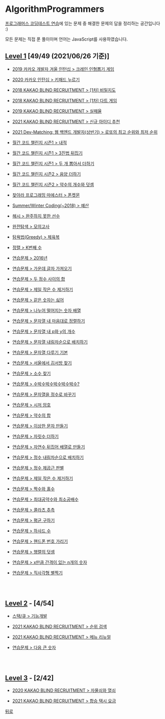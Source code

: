 # AlgorithmProgrammers
[프로그래머스 코딩테스트 연습](https://programmers.co.kr/learn/challenges)에 있는 문제 중 해결한 문제의 답을 정리하는 공간입니다 :)

모든 문제는 직접 푼 풀이이며 언어는 JavaScript를 사용하였습니다.

## [Level 1](https://github.com/SeongYongLee/TIL/tree/main/AlgorithmProgrammers/level-1) [49/49 (2021/06/26 기준)]

* [2019 카카오 개발자 겨울 인턴십 > 크레인 인형뽑기 게임](https://github.com/SeongYongLee/TIL/tree/main/AlgorithmProgrammers/level-1#크레인-인형뽑기-게임)

* [2020 카카오 인턴십 > 키패드 누르기](https://github.com/SeongYongLee/TIL/tree/main/AlgorithmProgrammers/level-1#키패드-누르기)

* [2018 KAKAO BLIND RECRUITMENT > [1차] 비밀지도](https://github.com/SeongYongLee/TIL/tree/main/AlgorithmProgrammers/level-1#1차-비밀지도)

* [2018 KAKAO BLIND RECRUITMENT > [1차] 다트 게임](https://github.com/SeongYongLee/TIL/tree/main/AlgorithmProgrammers/level-1#1차-다트-게임)

* [2019 KAKAO BLIND RECRUITMENT > 실패율](https://github.com/SeongYongLee/TIL/tree/main/AlgorithmProgrammers/level-1#실패율)

* [2021 KAKAO BLIND RECRUITMENT > 신규 아이디 추천](https://github.com/SeongYongLee/TIL/tree/main/AlgorithmProgrammers/level-1#신규-아이디-추천)

* [2021 Dev-Matching: 웹 백엔드 개발자(상반기) > 로또의 최고 순위와 최저 순위](https://github.com/SeongYongLee/TIL/tree/main/AlgorithmProgrammers/level-1#로또의-최고-순위와-최저-순위)

* [월간 코드 챌린지 시즌1 > 내적](https://github.com/SeongYongLee/TIL/tree/main/AlgorithmProgrammers/level-1#내적)

* [월간 코드 챌린지 시즌1 > 3진법 뒤집기](https://github.com/SeongYongLee/TIL/tree/main/AlgorithmProgrammers/level-1#3진법-뒤집기)

* [월간 코드 챌린지 시즌1 > 두 개 뽑아서 더하기](https://github.com/SeongYongLee/TIL/tree/main/AlgorithmProgrammers/level-1#두-개-뽑아서-더하기)

* [월간 코드 챌린지 시즌2 > 음양 더하기](https://github.com/SeongYongLee/TIL/tree/main/AlgorithmProgrammers/level-1#음양-더하기)

* [월간 코드 챌린지 시즌2 > 약수의 개수와 덧셈](https://github.com/SeongYongLee/TIL/tree/main/AlgorithmProgrammers/level-1#약수의-개수와-덧셈)

* [찾아라 프로그래밍 마에스터 > 폰켓몬](https://github.com/SeongYongLee/TIL/tree/main/AlgorithmProgrammers/level-1#폰켓몬)

* [Summer/Winter Coding(~2018) > 예산](https://github.com/SeongYongLee/TIL/tree/main/AlgorithmProgrammers/level-1#예산)

* [해시 > 완주하지 못한 선수](https://github.com/SeongYongLee/TIL/tree/main/AlgorithmProgrammers/level-1#완주하지-못한-선수)

* [완전탐색 > 모의고사](https://github.com/SeongYongLee/TIL/tree/main/AlgorithmProgrammers/level-1#모의고사)

* [탐욕법(Greedy) > 체육복](https://github.com/SeongYongLee/TIL/tree/main/AlgorithmProgrammers/level-1#체육복)

* [정렬 > K번째 수](https://github.com/SeongYongLee/TIL/tree/main/AlgorithmProgrammers/level-1#K번째-수)

* [연습문제 > 2016년](https://github.com/SeongYongLee/TIL/tree/main/AlgorithmProgrammers/level-1#2016년)

* [연습문제 > 가운데 글자 가져오기](https://github.com/SeongYongLee/TIL/tree/main/AlgorithmProgrammers/level-1#가운데-글자-가져오기)

* [연습문제 > 두 정수 사이의 합](https://github.com/SeongYongLee/TIL/tree/main/AlgorithmProgrammers/level-1#두-정수-사이의-합)

* [연습문제 > 제일 작은 수 제거하기](https://github.com/SeongYongLee/TIL/tree/main/AlgorithmProgrammers/level-1#제일-작은-수-제거하기)

* [연습문제 > 같은 숫자는 싫어](https://github.com/SeongYongLee/TIL/tree/main/AlgorithmProgrammers/level-1#같은-숫자는-싫어)

* [연습문제 > 나누어 떨어지는 숫자 배열](https://github.com/SeongYongLee/TIL/tree/main/AlgorithmProgrammers/level-1#나누어-떨어지는-숫자-배열)

* [연습문제 > 문자열 내 마음대로 정렬하기](https://github.com/SeongYongLee/TIL/tree/main/AlgorithmProgrammers/level-1#문자열-내-마음대로-정렬하기)

* [연습문제 > 문자열 내 p와 y의 개수](https://github.com/SeongYongLee/TIL/tree/main/AlgorithmProgrammers/level-1#문자열-내-p와-y의-개수)

* [연습문제 > 문자열 내림차순으로 배치하기](https://github.com/SeongYongLee/TIL/tree/main/AlgorithmProgrammers/level-1#문자열-내림차순으로-배치하기)

* [연습문제 > 문자열 다루기 기본](https://github.com/SeongYongLee/TIL/tree/main/AlgorithmProgrammers/level-1#문자열-다루기-기본)

* [연습문제 > 서울에서 김서방 찾기](https://github.com/SeongYongLee/TIL/tree/main/AlgorithmProgrammers/level-1#서울에서-김서방-찾기)

* [연습문제 > 소수 찾기](https://github.com/SeongYongLee/TIL/tree/main/AlgorithmProgrammers/level-1#소수-찾기)

* [연습문제 > 수박수박수박수박수박수?](https://github.com/SeongYongLee/TIL/tree/main/AlgorithmProgrammers/level-1#수박수박수박수박수박수)

* [연습문제 > 문자열을 정수로 바꾸기](https://github.com/SeongYongLee/TIL/tree/main/AlgorithmProgrammers/level-1#문자열을-정수로-바꾸기)

* [연습문제 > 시저 암호](https://github.com/SeongYongLee/TIL/tree/main/AlgorithmProgrammers/level-1#시저-암호)

* [연습문제 > 약수의 합](https://github.com/SeongYongLee/TIL/tree/main/AlgorithmProgrammers/level-1#약수의-합)

* [연습문제 > 이상한 문자 만들기](https://github.com/SeongYongLee/TIL/tree/main/AlgorithmProgrammers/level-1#이상한-문자-만들기)

* [연습문제 > 자릿수 더하기](https://github.com/SeongYongLee/TIL/tree/main/AlgorithmProgrammers/level-1#자릿수-더하기)

* [연습문제 > 자연수 뒤집어 배열로 만들기](https://github.com/SeongYongLee/TIL/tree/main/AlgorithmProgrammers/level-1#자연수-뒤집어-배열로-만들기)

* [연습문제 > 정수 내림차순으로 배치하기](https://github.com/SeongYongLee/TIL/tree/main/AlgorithmProgrammers/level-1#정수-내림차순으로-배치하기)

* [연습문제 > 정수 제곱근 판별](https://github.com/SeongYongLee/TIL/tree/main/AlgorithmProgrammers/level-1#정수-제곱근-판별)

* [연습문제 > 제일 작은 수 제거하기](https://github.com/SeongYongLee/TIL/tree/main/AlgorithmProgrammers/level-1#제일-작은-수-제거하기)

* [연습문제 > 짝수와 홀수](https://github.com/SeongYongLee/TIL/tree/main/AlgorithmProgrammers/level-1#짝수와-홀수)

* [연습문제 > 최대공약수와 최소공배수](https://github.com/SeongYongLee/TIL/tree/main/AlgorithmProgrammers/level-1#최대공약수와-최소공배수)

* [연습문제 > 콜라츠 추측](https://github.com/SeongYongLee/TIL/tree/main/AlgorithmProgrammers/level-1#콜라츠-추측)

* [연습문제 > 평균 구하기](https://github.com/SeongYongLee/TIL/tree/main/AlgorithmProgrammers/level-1#평균-구하기)

* [연습문제 > 하샤드 수](https://github.com/SeongYongLee/TIL/tree/main/AlgorithmProgrammers/level-1#하샤드-수)

* [연습문제 > 핸드폰 번호 가리기](https://github.com/SeongYongLee/TIL/tree/main/AlgorithmProgrammers/level-1#핸드폰-번호-가리기)

* [연습문제 > 행렬의 덧셈](https://github.com/SeongYongLee/TIL/tree/main/AlgorithmProgrammers/level-1#행렬의-덧셈)

* [연습문제 > x만큼 간격이 있는 n개의 숫자](https://github.com/SeongYongLee/TIL/tree/main/AlgorithmProgrammers/level-1#x만큼-간격이-있는-n개의-숫자)

* [연습문제 > 직사각형 별찍기](https://github.com/SeongYongLee/TIL/tree/main/AlgorithmProgrammers/level-1#직사각형-별찍기)

</br></br>

## [Level 2](https://github.com/SeongYongLee/TIL/tree/main/AlgorithmProgrammers/level-2) - [4/54]

* [스택/큐 > 기능개발](https://github.com/SeongYongLee/TIL/tree/main/AlgorithmProgrammers/level-2#기능개발)

* [2021 KAKAO BLIND RECRUITMENT > 순위 검색](https://github.com/SeongYongLee/TIL/tree/main/AlgorithmProgrammers/level-2#순위-검색)

* [2021 KAKAO BLIND RECRUITMENT > 메뉴 리뉴얼](https://github.com/SeongYongLee/TIL/tree/main/AlgorithmProgrammers/level-2#메뉴-리뉴얼)

* [연습문제 > 다음 큰 숫자](https://github.com/SeongYongLee/TIL/tree/main/AlgorithmProgrammers/level-2#다음-큰-숫자)

</br></br>

## [Level 3](https://github.com/SeongYongLee/TIL/tree/main/AlgorithmProgrammers/level-3) - [2/42]

* [2020 KAKAO BLIND RECRUITMENT > 자물쇠와 열쇠](https://github.com/SeongYongLee/TIL/tree/main/AlgorithmProgrammers/level-3#자물쇠와-열쇠)

* [2021 KAKAO BLIND RECRUITMENT > 합승 택시 요금](https://github.com/SeongYongLee/TIL/tree/main/AlgorithmProgrammers/level-3##합승-택시-요금)

[뒤로](https://github.com/SeongYongLee/TIL/tree/main)